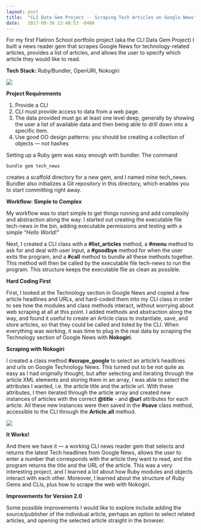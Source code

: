 ```yaml
---
layout: post
title:  "CLI Data Gem Project -- Scraping Tech Articles on Google News"
date:   2017-09-30 13:48:53 -0400
---
```



For my first Flatiron School portfolio project (aka the CLI Data Gem Project) I built a news reader gem that scrapes Google News for technology-related articles, provides a list of articles, and allows the user to specify which article they would like to read.

**Tech Stack:** 
Ruby/Bundler, OpenURI, Nokogiri

![](https://i.imgur.com/WBT4hyE.png?1)

**Project Requirements**

1. Provide a CLI
2. CLI must provide access to data from a web page.
3. The data provided must go at least one level deep, generally by showing the user a list of available data and then being         able to drill down into a specific item.
4. Use good OO design patterns: you should be creating a collection of objects — not hashes

Setting up a Ruby gem was easy enough with bundler. The command

```
bundle gem tech_news
```

creates a scaffold directory for a new gem, and I named mine tech_news. Bundler 
also initializes a Git repository in this directory, which enables you to start committing 
right away. 

**Workflow: Simple to Complex**

My workflow was to start simple to get things running and add complexity and abstraction along the way. I started out creating the executable file tech-news in the bin, adding executable permissions and testing with a simple *“Hello World!”*

Next, I created a CLI class with a **#list_articles** method, a **#menu** method to ask for and deal with user input, a **#goodbye** method for when the user exits the program, and a **#call** method to bundle all these methods together. This method will then be called by the executable file tech-news to run the program. This structure keeps the executable file as clean as possible.  

**Hard Coding First**

First, I looked at the Technology section in Google News and copied a few article headlines and URLs, and hard-coded them into my CLI class in order to see how the modules and class methods interact, without worrying about web scraping at all at this point. I added methods and abstraction along the way, and found it useful to create an Article class to instantiate, save, and store articles, so that they could be called and listed by the CLI. When everything was working, it was time to plug in the real data by scraping the Technology section of Google News with **Nokogiri**. 

**Scraping with Nokogiri**

I created a class method **#scrape_google** to select an article’s headlines and urls on Google Technology News. This turned out to be not quite as easy as I had originally thought, but after selecting and iterating through the article XML elements and storing them in an array, I was able to select the attributes I wanted, i.e. the article title and the article url. With these attributes, I then iterated through the article array and created new instances of articles with the correct **@title** - and **@url** attributes for each article. All these new instances were then saved in the **#save** class method, accessible to the CLI through the **Article.all** method. 

![](https://i.imgur.com/DH1b5L2.png)

**It Works!**

And there we have it — a working CLI news reader gem that selects and returns the latest Tech headlines from Google News, allows the user to enter a number that corresponds with the article they want to read, and the program returns the title and the URL of the article. This was a very interesting project, and I learned a lot about how Ruby modules and objects interact with each other. Moreover, I learned about the structure of Ruby Gems and CLIs, plus how to scrape the web with Nokogiri. 

**Improvements for Version 2.0**

Some possible improvements I would like to explore include adding the source/publisher of the individual article, perhaps an option to select related articles, and opening the selected article straight in the browser. 




